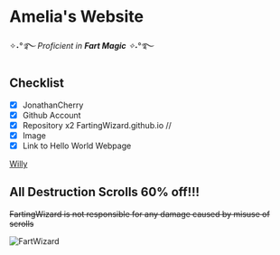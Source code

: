 # Amelia's Website

✧˖*°࿐ Proficient in ***Fart Magic*** ✧˖*°࿐
## Checklist
- [x] JonathanCherry
- [x] Github Account
- [x] Repository x2 FartingWizard.github.io // 
- [x] Image
- [x] Link to Hello World Webpage

[Willy](https://fartingwizard.github.io/Willy/)


## **All Destruction Scrolls 60% off!!!**

~~FartingWizard is not responsible for any damage caused by misuse of scrolls~~

![FartWizard](https://th.bing.com/th/id/OIP.QXoVtNckddERgRipnurbSAHaIv?w=740&h=874&rs=1&pid=ImgDetMain)
